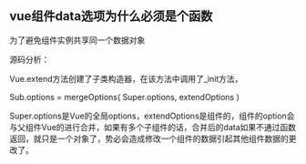 
## vue组件data选项为什么必须是个函数



为了避免组件实例共享同一个数据对象

源码分析：

Vue.extend方法创建了子类构造器，在该方法中调用了_init方法，

Sub.options = mergeOptions(
      Super.options,
      extendOptions
    )

Super.options是Vue的全局options，extendOptions是组件的，组件的option会与父组件Vue的进行合并，如果有多个子组件的话，合并后的data如果不通过函数返回，就只是一个对象了，势必会造成修改一个组件的数据引起其他组件数据的更改了。